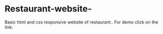 # Restaurant-website-  
 Basic html and css responsive website of restaurant..
 For demo click on the link:
